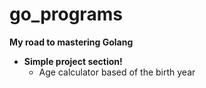 # go_programs
**My road to mastering Golang**

- **Simple project section!**
  * Age calculator based of the birth year
